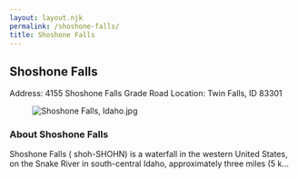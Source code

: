 ```yaml
---
layout: layout.njk
permalink: /shoshone-falls/
title: Shoshone Falls
---
```


<article class="attraction-detail container">
  <h2>Shoshone Falls</h2>
  <div class="attraction-meta">
    <span class="address">Address: 4155 Shoshone Falls Grade Road</span>
    <span class="location">Location: Twin Falls, ID 83301</span>
  </div>
  <figure class="attraction-image">
    <img src="https://upload.wikimedia.org/wikipedia/commons/b/b1/Shoshone_Falls%2C_Idaho.jpg?v=1743942693846" alt="Shoshone Falls, Idaho.jpg" loading="lazy">
  </figure>
  <div class="attraction-description">
    <h3>About Shoshone Falls</h3>
    <p>Shoshone Falls ( shoh-SHOHN) is a waterfall in the western United States, on the Snake River in south-central Idaho, approximately three miles (5 k...</p>
  </div>
  
</article>
